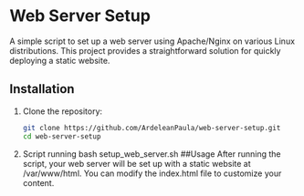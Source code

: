 # Web Server Setup

A simple script to set up a web server using Apache/Nginx on various Linux distributions. This project provides a straightforward solution for quickly deploying a static website.
## Installation

1. Clone the repository:
   ```bash
   git clone https://github.com/ArdeleanPaula/web-server-setup.git
   cd web-server-setup
 2. Script running
    bash setup_web_server.sh
##Usage
After running the script, your web server will be set up with a static website at /var/www/html. You can modify the index.html file to customize your content.
     
